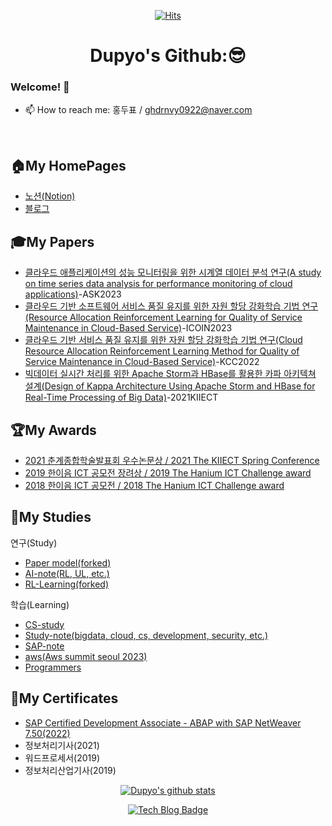 
<div align=center>
  
[![Hits](https://hits.seeyoufarm.com/api/count/incr/badge.svg?url=https%3A%2F%2Fgithub.com%2Fdupyo%2Fhit-counter)](https://hits.seeyoufarm.com)

# Dupyo's Github:😎
</div>

### Welcome! 👋

<!-- 
**dupyo/dupyo** is a ✨ _special_ ✨ repository because its `README.md` (this file) appears on your GitHub profile.
Here are some ideas to get you started:
- 🔭 I’m currently working on ...
- 👯 I’m looking to collaborate on ...
- 🤔 I’m looking for help with ...
- 💬 Ask me about ...
- 😄 Pronouns: ...
- ⚡ Fun fact: ...
--ㅇ>

<!-- - 🌱 I'm learning Computer Science and Engineering and Programming. -->
- 📫 How to reach me: 홍두표 / ghdrnvy0922@naver.com


<!-- <a href="https://clumsy-peridot-660.notion.site/008a492daa924dad923cd50920b09c47">
    <img src="http://img.shields.io/badge/-My portfolio-lightgrey?style=flat&logo=Notion&link=https://dot-vegetable-5ae.notion.site/274ed2b34f5846caae57ae9c96f4777e"
        style="height : auto; margin-left : 10px; margin-right : 10px;"/>
</a>
-->

<br/>

## 🏠My HomePages
* [노션(Notion)](https://dot-vegetable-5ae.notion.site/274ed2b34f5846caae57ae9c96f4777e)
* [블로그]()

<!-- ## 💻My Projects
* [My Project](https://github.com/dupyo)
-->


## 🎓My Papers
* [클라우드 애플리케이션의 성능 모니터링을 위한 시계열 데이터 분석 연구(A study on time series data analysis for performance monitoring of cloud applications)]()-ASK2023
* [클라우드 기반 소프트웨어 서비스 품질 유지를 위한 자원 할당 강화학습 기법 연구(Resource Allocation Reinforcement Learning for Quality of Service Maintenance in Cloud-Based Service)](https://github.com/dupyo)-ICOIN2023
* [클라우드 기반 서비스 품질 유지를 위한 자원 할당 강화학습 기법 연구(Cloud Resource Allocation Reinforcement Learning Method for Quality of Service Maintenance in Cloud-Based Service)](https://www.dbpia.co.kr/journal/articleDetail?nodeId=NODE11113615)-KCC2022
* [빅데이터 실시간 처리를 위한 Apache Storm과 HBase를 활용한 카파 아키텍쳐 설계(Design of Kappa Architecture Using Apache Storm and HBase for Real-Time Processing of Big Data)](https://github.com/dupyo)-2021KIIECT

<!-- * [Visual Commonsense Reasoning with Knowledge Graph](http://kips.or.kr/bbs/confn/article/1024)-2019KIPS    -->


## 🏆My Awards
* [2021 춘계종합학술발표회 우수논문상 / 2021 The KIIECT Spring Conference ](https://github.com/dupyo)
* [2019 한이음 ICT 공모전 장려상 / 2019 The Hanium ICT Challenge award](https://github.com/dupyo)
* [2018 한이음 ICT 공모전 / 2018 The Hanium ICT Challenge award](https://github.com/dupyo)
<!-- * [20xx 춘계정보처리학회 은상 / 2018 The KIPS Spring Conference(Silver award)](https://github.com/dupyo/README.md)   -->
<!-- * [2020 하계정보과학회 우수발표논문상 / 2020 The KCC Summer Conference(Outstanding Presentation Paper Award)](https://github.com/dupyo/README.md)   -->
<!-- * 2021 하계정보과학회 우수논문상 SA부분 대표 / 2021 The KCC Summer Conference(Representative of SA Division for Excellent Paper Award) -->


## 📖My Studies

연구(Study)

* [Paper model(forked)](https://github.com/dupyo/rl-learning)
* [AI-note(RL, UL, etc.)](https://github.com/dupyo/ai-note) 
* [RL-Learning(forked)](https://github.com/dupyo/rl-learning)

학습(Learning)

* [CS-study](https://github.com/dupyo/cs-study)
* [Study-note(bigdata, cloud, cs, development, security, etc.)](https://github.com/dupyo/study-note)
* [SAP-note](https://www.notion.so/SAP-NOTE-7d5968d444e64f10a14b5f98f58051f7)
* [aws(Aws summit seoul 2023)](https://clumsy-peridot-660.notion.site/AWS-Summit-Seoul-2023-cb49fcd118e744fa95ff6682bd3f9635)
* [Programmers](https://github.com/dupyo/programmers)


## 📑My Certificates
- [SAP Certified Development Associate - ABAP with SAP NetWeaver 7.50(2022)]()
- 정보처리기사(2021)
- 워드프로세서(2019)
- 정보처리산업기사(2019)

<div align=center>

[![Dupyo's github stats](https://github-readme-stats.vercel.app/api?username=dupyo&theme=merko)](https://github.com/dupyo)    

[![Tech Blog Badge](http://img.shields.io/badge/-Tech%20blog-black?style=flat-square&logo=github&link=https://blog.naver.com/ghdrnvy0922)](https://blog.naver.com/ghdrnvy0922)
</div>
